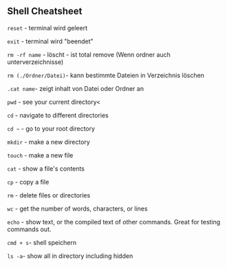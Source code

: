 ## Shell Cheatsheet

`reset` - terminal wird geleert

`exit` - terminal wird "beendet"

`rm -rf name` - löscht - ist total remove (Wenn ordner auch unterverzeichnisse)

`rm (./Ordner/Datei)`- kann bestimmte Dateien in Verzeichnis löschen

`.cat name`- zeigt inhalt von Datei oder Ordner an

`pwd` - see your current directory<

`cd` - navigate to different directories

`cd ~` - go to your root directory

`mkdir` - make a new directory

`touch` - make a new file

`cat` - show a file's contents

`cp` - copy a file

`rm` - delete files or directories

`wc` - get the number of words, characters, or lines

`echo` - show text, or the compiled text of other commands. Great for testing commands out.

`cmd + s`- shell speichern

`ls -a`- show all in directory including hidden
